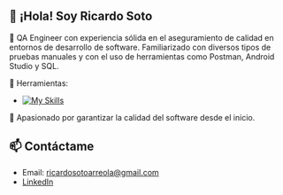 ## 👋 ¡Hola! Soy Ricardo Soto

🎯 QA Engineer con experiencia sólida en el aseguramiento de calidad en entornos de desarrollo de software. Familiarizado con diversos tipos de pruebas manuales y con el uso de herramientas como Postman, Android Studio y SQL.

🔧 Herramientas:
- [![My Skills](https://skillicons.dev/icons?i=pycharm,postman,postgres,androidstudio)](https://skillicons.dev)

🚀 Apasionado por garantizar la calidad del software desde el inicio.



## 📫 Contáctame
- Email: ricardosotoarreola@gmail.com
- [LinkedIn](https://www.linkedin.com/in/ricardo-soto-arreola-bnt99)

